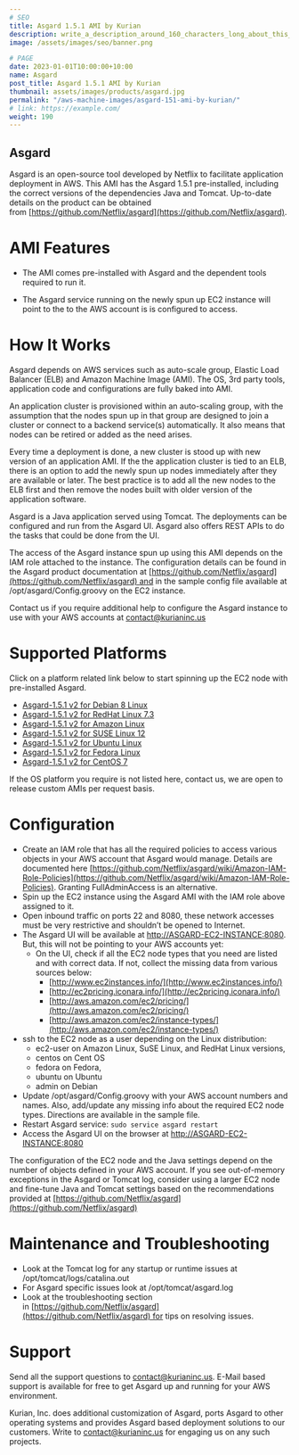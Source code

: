 ```yaml
---
# SEO
title: Asgard 1.5.1 AMI by Kurian
description: write_a_description_around_160_characters_long_about_this_PRODUCT_POST
image: /assets/images/seo/banner.png

# PAGE
date: 2023-01-01T10:00:00+10:00
name: Asgard
post_title: Asgard 1.5.1 AMI by Kurian
thumbnail: assets/images/products/asgard.jpg
permalink: "/aws-machine-images/asgard-151-ami-by-kurian/"
# link: https://example.com/
weight: 190
---
```


Asgard
------

Asgard is an open-source tool developed by Netflix to facilitate application deployment in AWS. This AMI has the Asgard 1.5.1 pre-installed, including the correct versions of the dependencies Java and Tomcat. Up-to-date details on the product can be obtained from [https://github.com/Netflix/asgard](https://github.com/Netflix/asgard).

[](https://github.com/kurianinc/ami-pub/wiki/Asgard-1.5.1-AMI-by-Kurian#ami-features)AMI Features
=================================================================================================

*   The AMI comes pre-installed with Asgard and the dependent tools required to run it.
    
*   The Asgard service running on the newly spun up EC2 instance will point to the to the AWS account is is configured to access.
    

[](https://github.com/kurianinc/ami-pub/wiki/Asgard-1.5.1-AMI-by-Kurian#how-it-works)How It Works
=================================================================================================

Asgard depends on AWS services such as auto-scale group, Elastic Load Balancer (ELB) and Amazon Machine Image (AMI). The OS, 3rd party tools, application code and configurations are fully baked into AMI.

An application cluster is provisioned within an auto-scaling group, with the assumption that the nodes spun up in that group are designed to join a cluster or connect to a backend service(s) automatically. It also means that nodes can be retired or added as the need arises.

Every time a deployment is done, a new cluster is stood up with new version of an application AMI. If the the application cluster is tied to an ELB, there is an option to add the newly spun up nodes immediately after they are available or later. The best practice is to add all the new nodes to the ELB first and then remove the nodes built with older version of the application software.

Asgard is a Java application served using Tomcat. The deployments can be configured and run from the Asgard UI. Asgard also offers REST APIs to do the tasks that could be done from the UI.

The access of the Asgard instance spun up using this AMI depends on the IAM role attached to the instance. The configuration details can be found in the Asgard product documentation at [https://github.com/Netflix/asgard](https://github.com/Netflix/asgard) and in the sample config file available at /opt/asgard/Config.groovy on the EC2 instance.

Contact us if you require additional help to configure the Asgard instance to use with your AWS accounts at [contact@kurianinc.us](mailto:contact@kurianinc.us)

[](https://github.com/kurianinc/ami-pub/wiki/Asgard-1.5.1-AMI-by-Kurian#supported-platforms)Supported Platforms
===============================================================================================================

Click on a platform related link below to start spinning up the EC2 node with pre-installed Asgard.

*   [Asgard-1.5.1 v2 for Debian 8 Linux](https://aws.amazon.com/marketplace/pp/B017SX1YC4/ref=_ptnr_amidoc_github)
*   [Asgard-1.5.1 v2 for RedHat Linux 7.3](https://aws.amazon.com/marketplace/pp/B017SWBB5K/ref=_ptnr_amidoc_github)
*   [Asgard-1.5.1 v2 for Amazon Linux](https://aws.amazon.com/marketplace/pp/B017BN7OWA/ref=_ptnr_amidoc_github)
*   [Asgard-1.5.1 v2 for SUSE Linux 12](https://aws.amazon.com/marketplace/pp/B017XM0MT6/ref=_ptnr_amidoc_github)
*   [Asgard-1.5.1 v2 for Ubuntu Linux](https://aws.amazon.com/marketplace/pp/B017SVUML0/ref=_ptnr_amidoc_github)
*   [Asgard-1.5.1 v2 for Fedora Linux](https://aws.amazon.com/marketplace/pp/B017SWU7M8/ref=_ptnr_amidoc_github)
*   [Asgard-1.5.1 v2 for CentOS 7](https://aws.amazon.com/marketplace/pp/B01876K7BU/ref=_ptnr_amidoc_github)

If the OS platform you require is not listed here, contact us, we are open to release custom AMIs per request basis.

[](https://github.com/kurianinc/ami-pub/wiki/Asgard-1.5.1-AMI-by-Kurian#configuration)Configuration
===================================================================================================

*   Create an IAM role that has all the required policies to access various objects in your AWS account that Asgard would manage. Details are documented here [https://github.com/Netflix/asgard/wiki/Amazon-IAM-Role-Policies](https://github.com/Netflix/asgard/wiki/Amazon-IAM-Role-Policies). Granting FullAdminAccess is an alternative.
*   Spin up the EC2 instance using the Asgard AMI with the IAM role above assigned to it.
*   Open inbound traffic on ports 22 and 8080, these network accesses must be very restrictive and shouldn’t be opened to Internet.
*   The Asgard UI will be available at [http://ASGARD-EC2-INSTANCE:8080](http://asgard-ec2-instance:8080/). But, this will not be pointing to your AWS accounts yet:
    *   On the UI, check if all the EC2 node types that you need are listed and with correct data. If not, collect the missing data from various sources below:
        *   [http://www.ec2instances.info/](http://www.ec2instances.info/)
        *   [http://ec2pricing.iconara.info/](http://ec2pricing.iconara.info/)
        *   [http://aws.amazon.com/ec2/pricing/](http://aws.amazon.com/ec2/pricing/)
        *   [http://aws.amazon.com/ec2/instance-types/](http://aws.amazon.com/ec2/instance-types/)
*   ssh to the EC2 node as a user depending on the Linux distribution:
    *   ec2-user on Amazon Linux, SuSE Linux, and RedHat Linux versions,
    *   centos on Cent OS
    *   fedora on Fedora,
    *   ubuntu on Ubuntu
    *   admin on Debian
*   Update /opt/asgard/Config.groovy with your AWS account numbers and names. Also, add/update any missing info about the required EC2 node types. Directions are available in the sample file.
*   Restart Asgard service: `sudo service asgard restart`
*   Access the Asgard UI on the browser at [http://ASGARD-EC2-INSTANCE:8080](http://asgard-ec2-instance:8080/)

The configuration of the EC2 node and the Java settings depend on the number of objects defined in your AWS account. If you see out-of-memory exceptions in the Asgard or Tomcat log, consider using a larger EC2 node and fine-tune Java and Tomcat settings based on the recommendations provided at [https://github.com/Netflix/asgard](https://github.com/Netflix/asgard)

[](https://github.com/kurianinc/ami-pub/wiki/Asgard-1.5.1-AMI-by-Kurian#maintenance-and-troubleshooting)Maintenance and Troubleshooting
=======================================================================================================================================

*   Look at the Tomcat log for any startup or runtime issues at /opt/tomcat/logs/catalina.out
*   For Asgard specific issues look at /opt/tomcat/asgard.log
*   Look at the troubleshooting section in [https://github.com/Netflix/asgard](https://github.com/Netflix/asgard) for tips on resolving issues.

[](https://github.com/kurianinc/ami-pub/wiki/Asgard-1.5.1-AMI-by-Kurian#support)Support
=======================================================================================

Send all the support questions to [contact@kurianinc.us](mailto:contact@kurianinc.us). E-Mail based support is available for free to get Asgard up and running for your AWS environment.

Kurian, Inc. does additional customization of Asgard, ports Asgard to other operating systems and provides Asgard based deployment solutions to our customers. Write to [contact@kurianinc.us](mailto:contact@kurianinc.us) for engaging us on any such projects.
